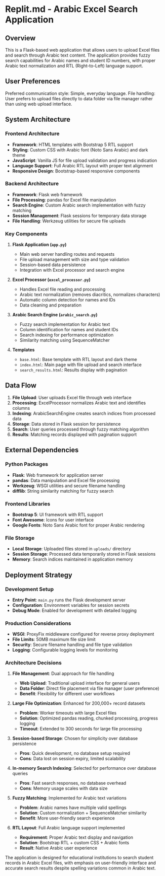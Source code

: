 # Replit.md - Arabic Excel Search Application

## Overview

This is a Flask-based web application that allows users to upload Excel files and search through Arabic text content. The application provides fuzzy search capabilities for Arabic names and student ID numbers, with proper Arabic text normalization and RTL (Right-to-Left) language support.

## User Preferences

Preferred communication style: Simple, everyday language.
File handling: User prefers to upload files directly to data folder via file manager rather than using web upload interface.

## System Architecture

### Frontend Architecture
- **Framework**: HTML templates with Bootstrap 5 RTL support
- **Styling**: Custom CSS with Arabic font (Noto Sans Arabic) and dark theme
- **JavaScript**: Vanilla JS for file upload validation and progress indication
- **Language Support**: Full Arabic RTL layout with proper text alignment
- **Responsive Design**: Bootstrap-based responsive components

### Backend Architecture
- **Framework**: Flask web framework
- **File Processing**: pandas for Excel file manipulation
- **Search Engine**: Custom Arabic search implementation with fuzzy matching
- **Session Management**: Flask sessions for temporary data storage
- **File Handling**: Werkzeug utilities for secure file uploads

### Key Components

1. **Flask Application (`app.py`)**
   - Main web server handling routes and requests
   - File upload management with size and type validation
   - Session-based data persistence
   - Integration with Excel processor and search engine

2. **Excel Processor (`excel_processor.py`)**
   - Handles Excel file reading and processing
   - Arabic text normalization (removes diacritics, normalizes characters)
   - Automatic column detection for names and IDs
   - Data cleaning and preparation

3. **Arabic Search Engine (`arabic_search.py`)**
   - Fuzzy search implementation for Arabic text
   - Column identification for names and student IDs
   - Search indexing for performance optimization
   - Similarity matching using SequenceMatcher

4. **Templates**
   - `base.html`: Base template with RTL layout and dark theme
   - `index.html`: Main page with file upload and search interface
   - `search_results.html`: Results display with pagination

## Data Flow

1. **File Upload**: User uploads Excel file through web interface
2. **Processing**: ExcelProcessor normalizes Arabic text and identifies columns
3. **Indexing**: ArabicSearchEngine creates search indices from processed data
4. **Storage**: Data stored in Flask session for persistence
5. **Search**: User queries processed through fuzzy matching algorithm
6. **Results**: Matching records displayed with pagination support

## External Dependencies

### Python Packages
- **Flask**: Web framework for application server
- **pandas**: Data manipulation and Excel file processing
- **Werkzeug**: WSGI utilities and secure filename handling
- **difflib**: String similarity matching for fuzzy search

### Frontend Libraries
- **Bootstrap 5**: UI framework with RTL support
- **Font Awesome**: Icons for user interface
- **Google Fonts**: Noto Sans Arabic font for proper Arabic rendering

### File Storage
- **Local Storage**: Uploaded files stored in `uploads/` directory
- **Session Storage**: Processed data temporarily stored in Flask sessions
- **Memory**: Search indices maintained in application memory

## Deployment Strategy

### Development Setup
- **Entry Point**: `main.py` runs the Flask development server
- **Configuration**: Environment variables for session secrets
- **Debug Mode**: Enabled for development with detailed logging

### Production Considerations
- **WSGI**: ProxyFix middleware configured for reverse proxy deployment
- **File Limits**: 50MB maximum file size limit
- **Security**: Secure filename handling and file type validation
- **Logging**: Configurable logging levels for monitoring

### Architecture Decisions

1. **File Management**: Dual approach for file handling
   - **Web Upload**: Traditional upload interface for general users
   - **Data Folder**: Direct file placement via file manager (user preference)
   - **Benefit**: Flexibility for different user workflows

2. **Large File Optimization**: Enhanced for 200,000+ record datasets
   - **Problem**: Worker timeouts with large Excel files
   - **Solution**: Optimized pandas reading, chunked processing, progress logging
   - **Timeout**: Extended to 300 seconds for large file processing

3. **Session-based Storage**: Chosen for simplicity over database persistence
   - **Pros**: Quick development, no database setup required
   - **Cons**: Data lost on session expiry, limited scalability

4. **In-memory Search Indexing**: Selected for performance over database queries
   - **Pros**: Fast search responses, no database overhead
   - **Cons**: Memory usage scales with data size

5. **Fuzzy Matching**: Implemented for Arabic text variations
   - **Problem**: Arabic names have multiple valid spellings
   - **Solution**: Custom normalization + SequenceMatcher similarity
   - **Benefit**: More user-friendly search experience

6. **RTL Layout**: Full Arabic language support implemented
   - **Requirement**: Proper Arabic text display and navigation
   - **Solution**: Bootstrap RTL + custom CSS + Arabic fonts
   - **Result**: Native Arabic user experience

The application is designed for educational institutions to search student records in Arabic Excel files, with emphasis on user-friendly interface and accurate search results despite spelling variations common in Arabic text.